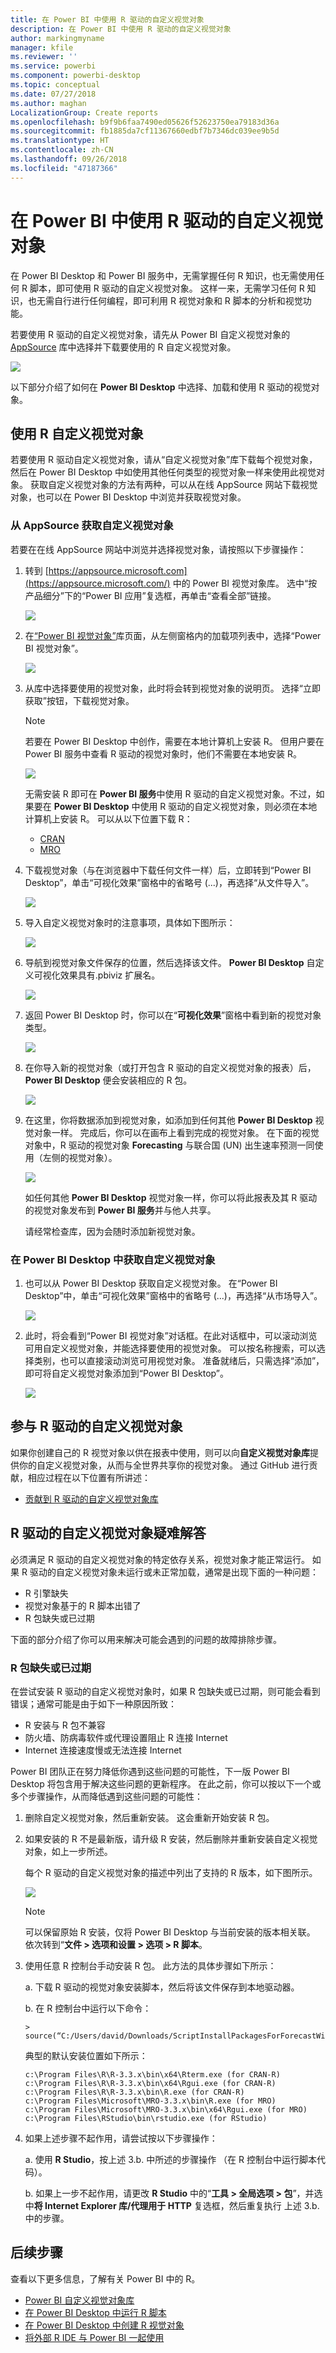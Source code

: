 ```yaml
---
title: 在 Power BI 中使用 R 驱动的自定义视觉对象
description: 在 Power BI 中使用 R 驱动的自定义视觉对象
author: markingmyname
manager: kfile
ms.reviewer: ''
ms.service: powerbi
ms.component: powerbi-desktop
ms.topic: conceptual
ms.date: 07/27/2018
ms.author: maghan
LocalizationGroup: Create reports
ms.openlocfilehash: b9f9b6faa7490ed05626f52623750ea79183d36a
ms.sourcegitcommit: fb1885da7cf11367660edbf7b7346dc039ee9b5d
ms.translationtype: HT
ms.contentlocale: zh-CN
ms.lasthandoff: 09/26/2018
ms.locfileid: "47187366"
---
```

# <a name="use-r-powered-custom-visuals-in-power-bi"></a>在 Power BI 中使用 R 驱动的自定义视觉对象
在 Power BI Desktop 和 Power BI 服务中，无需掌握任何 R 知识，也无需使用任何 R 脚本，即可使用 R 驱动的自定义视觉对象。 这样一来，无需学习任何 R 知识，也无需自行进行任何编程，即可利用 R 视觉对象和 R 脚本的分析和视觉功能。

若要使用 R 驱动的自定义视觉对象，请先从 Power BI 自定义视觉对象的 [AppSource](https://appsource.microsoft.com/marketplace/apps?product=power-bi-visuals&page=1) 库中选择并下载要使用的 R 自定义视觉对象。

![](media/desktop-r-powered-custom-visuals/powerbi-r-powered-custom-viz_1a.png)

以下部分介绍了如何在 **Power BI Desktop** 中选择、加载和使用 R 驱动的视觉对象。

## <a name="use-r-custom-visuals"></a>使用 R 自定义视觉对象
若要使用 R 驱动自定义视觉对象，请从“自定义视觉对象”库下载每个视觉对象，然后在 Power BI Desktop 中如使用其他任何类型的视觉对象一样来使用此视觉对象。 获取自定义视觉对象的方法有两种，可以从在线 AppSource 网站下载视觉对象，也可以在 Power BI Desktop 中浏览并获取视觉对象。 

### <a name="get-custom-visuals-from-appsource"></a>从 AppSource 获取自定义视觉对象

若要在在线 AppSource 网站中浏览并选择视觉对象，请按照以下步骤操作：

1. 转到 [https://appsource.microsoft.com](https://appsource.microsoft.com/) 中的 Power BI 视觉对象库。 选中“按产品细分”下的“Power BI 应用”复选框，再单击“查看全部”链接。
   
   ![](media/desktop-r-powered-custom-visuals/powerbi-r-powered-custom-viz_2a.png)

2. 在[“Power BI 视觉对象”](https://appsource.microsoft.com/marketplace/apps?product=power-bi-visuals&page=1)库页面，从左侧窗格内的加载项列表中，选择“Power BI 视觉对象”。

   ![](media/desktop-r-powered-custom-visuals/powerbi-r-powered-custom-viz_2b.png)

3. 从库中选择要使用的视觉对象，此时将会转到视觉对象的说明页。 选择“立即获取”按钮，下载视觉对象。
   
   > [!NOTE]
    > 若要在 Power BI Desktop 中创作，需要在本地计算机上安装 R。 但用户要在 Power BI 服务中查看 R 驱动的视觉对象时，他们不需要在本地安装 R。
   > 
   > 
   
   ![](media/desktop-r-powered-custom-visuals/powerbi-r-powered-custom-viz_3a.png)
   
   无需安装 R 即可在 **Power BI 服务**中使用 R 驱动的自定义视觉对象。不过，如果要在 **Power BI Desktop** 中使用 R 驱动的自定义视觉对象，则必须在本地计算机上安装 R。 可以从以下位置下载 R：
   
   * [CRAN](https://cran.r-project.org/)
   * [MRO](https://mran.microsoft.com/)

4. 下载视觉对象（与在浏览器中下载任何文件一样）后，立即转到“Power BI Desktop”，单击“可视化效果”窗格中的省略号 (...)，再选择“从文件导入”。
   
   ![](media/desktop-r-powered-custom-visuals/powerbi-r-powered-custom-viz_4a.png)
5. 导入自定义视觉对象时的注意事项，具体如下图所示：
   
   ![](media/desktop-r-powered-custom-visuals/powerbi-r-powered-custom-viz_5.png)
6. 导航到视觉对象文件保存的位置，然后选择该文件。 **Power BI Desktop** 自定义可视化效果具有.pbiviz 扩展名。
   
   ![](media/desktop-r-powered-custom-visuals/powerbi-r-powered-custom-viz_6.png)
7. 返回 Power BI Desktop 时，你可以在“**可视化效果**”窗格中看到新的视觉对象类型。
   
   ![](media/desktop-r-powered-custom-visuals/powerbi-r-powered-custom-viz_7.png)
8. 在你导入新的视觉对象（或打开包含 R 驱动的自定义视觉对象的报表）后，**Power BI Desktop** 便会安装相应的 R 包。
   
   ![](media/desktop-r-powered-custom-visuals/powerbi-r-powered-custom-viz_8.png)

9. 在这里，你将数据添加到视觉对象，如添加到任何其他 **Power BI Desktop** 视觉对象一样。 完成后，你可以在画布上看到完成的视觉对象。 在下面的视觉对象中，R 驱动的视觉对象 **Forecasting** 与联合国 (UN) 出生速率预测一同使用（左侧的视觉对象）。

    ![](media/desktop-r-powered-custom-visuals/powerbi-r-powered-custom-viz_10.png)

    如任何其他 **Power BI Desktop** 视觉对象一样，你可以将此报表及其 R 驱动的视觉对象发布到 **Power BI 服务**并与他人共享。

    请经常检查库，因为会随时添加新视觉对象。

### <a name="get-custom-visuals-from-within-power-bi-desktop"></a>在 Power BI Desktop 中获取自定义视觉对象

1. 也可以从 Power BI Desktop 获取自定义视觉对象。 在“Power BI Desktop”中，单击“可视化效果”窗格中的省略号 (...)，再选择“从市场导入”。
   
   ![](media/desktop-r-powered-custom-visuals/powerbi-r-powered-custom-viz_4a.png)

2. 此时，将会看到“Power BI 视觉对象”对话框。在此对话框中，可以滚动浏览可用自定义视觉对象，并能选择要使用的视觉对象。 可以按名称搜索，可以选择类别，也可以直接滚动浏览可用视觉对象。 准备就绪后，只需选择“添加”，即可将自定义视觉对象添加到“Power BI Desktop”。

   ![](media/desktop-r-powered-custom-visuals/powerbi-r-powered-custom-viz_12.png)

## <a name="contribute-r-powered-custom-visuals"></a>参与 R 驱动的自定义视觉对象
如果你创建自己的 R 视觉对象以供在报表中使用，则可以向**自定义视觉对象库**提供你的自定义视觉对象，从而与全世界共享你的视觉对象。 通过 GitHub 进行贡献，相应过程在以下位置有所讲述：

* [贡献到 R 驱动的自定义视觉对象库](https://github.com/Microsoft/PowerBI-visuals#building-r-powered-custom-visual-corrplot)

## <a name="troubleshoot-r-powered-custom-visuals"></a>R 驱动的自定义视觉对象疑难解答
必须满足 R 驱动的自定义视觉对象的特定依存关系，视觉对象才能正常运行。 如果 R 驱动的自定义视觉对象未运行或未正常加载，通常是出现下面的一种问题：

* R 引擎缺失
* 视觉对象基于的 R 脚本出错了
* R 包缺失或已过期

下面的部分介绍了你可以用来解决可能会遇到的问题的故障排除步骤。

### <a name="missing-or-outdated-r-packages"></a>R 包缺失或已过期
在尝试安装 R 驱动的自定义视觉对象时，如果 R 包缺失或已过期，则可能会看到错误；通常可能是由于如下一种原因所致：

* R 安装与 R 包不兼容
* 防火墙、防病毒软件或代理设置阻止 R 连接 Internet
* Internet 连接速度慢或无法连接 Internet

Power BI 团队正在努力降低你遇到这些问题的可能性，下一版 Power BI Desktop 将包含用于解决这些问题的更新程序。 在此之前，你可以按以下一个或多个步骤操作，从而降低遇到这些问题的可能性：

1. 删除自定义视觉对象，然后重新安装。 这会重新开始安装 R 包。
2. 如果安装的 R 不是最新版，请升级 R 安装，然后删除并重新安装自定义视觉对象，如上一步所述。
   
   每个 R 驱动的自定义视觉对象的描述中列出了支持的 R 版本，如下图所示。
   
     ![](media/desktop-r-powered-custom-visuals/powerbi-r-powered-custom-viz_11.png)
     > [!NOTE]
    > 可以保留原始 R 安装，仅将 Power BI Desktop 与当前安装的版本相关联。 依次转到“**文件 > 选项和设置 > 选项 > R 脚本**。
    >
    >
3. 使用任意 R 控制台手动安装 R 包。 此方法的具体步骤如下所示：
   
   a.  下载 R 驱动的视觉对象安装脚本，然后将该文件保存到本地驱动器。
   
   b.  在 R 控制台中运行以下命令：
   
       > source(“C:/Users/david/Downloads/ScriptInstallPackagesForForecastWithWorkarounds.R”)    
   
   典型的默认安装位置如下所示：
   
       c:\Program Files\R\R-3.3.x\bin\x64\Rterm.exe (for CRAN-R)
       c:\Program Files\R\R-3.3.x\bin\x64\Rgui.exe (for CRAN-R)
       c:\Program Files\R\R-3.3.x\bin\R.exe (for CRAN-R)
       c:\Program Files\Microsoft\MRO-3.3.x\bin\R.exe (for MRO)
       c:\Program Files\Microsoft\MRO-3.3.x\bin\x64\Rgui.exe (for MRO)
       c:\Program Files\RStudio\bin\rstudio.exe (for RStudio)
4. 如果上述步骤不起作用，请尝试按以下步骤操作：
   
   a. 使用 **R Studio**，按上述 3.b. 中所述的步骤操作 （在 R 控制台中运行脚本代码）。
   
   b. 如果上一步不起作用，请更改 **R Studio** 中的“**工具 > 全局选项 > 包**”，并选中**将 Internet Explorer 库/代理用于 HTTP** 复选框，然后重复执行 上述 3.b. 中的步骤。

## <a name="next-steps"></a>后续步骤
查看以下更多信息，了解有关 Power BI 中的 R。

* [Power BI 自定义视觉对象库](https://app.powerbi.com/visuals/)
* [在 Power BI Desktop 中运行 R 脚本](desktop-r-scripts.md)
* [在 Power BI Desktop 中创建 R 视觉对象](desktop-r-visuals.md)
* [将外部 R IDE 与 Power BI 一起使用](desktop-r-ide.md)

